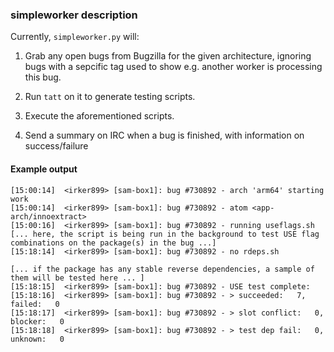 ### simpleworker description

Currently, `simpleworker.py` will:

1. Grab any open bugs from Bugzilla for the given architecture, ignoring bugs with a sepcific tag used
to show e.g. another worker is processing this bug.

2. Run `tatt` on it to generate testing scripts.

3. Execute the aforementioned scripts.

4. Send a summary on IRC when a bug is finished, with information on success/failure

#### Example output

~~~
[15:00:14]  <irker899> [sam-box1]: bug #730892 - arch 'arm64' starting work
[15:00:14]  <irker899> [sam-box1]: bug #730892 - atom <app-arch/innoextract>
[15:00:16]  <irker899> [sam-box1]: bug #730892 - running useflags.sh
[... here, the script is being run in the background to test USE flag combinations on the package(s) in the bug ...]
[15:18:14]  <irker899> [sam-box1]: bug #730892 - no rdeps.sh

[... if the package has any stable reverse dependencies, a sample of them will be tested here ... ]
[15:18:15]  <irker899> [sam-box1]: bug #730892 - USE test complete:
[15:18:16]  <irker899> [sam-box1]: bug #730892 - > succeeded:   7, failed:   0
[15:18:17]  <irker899> [sam-box1]: bug #730892 - > slot conflict:   0, blocker:   0
[15:18:18]  <irker899> [sam-box1]: bug #730892 - > test dep fail:   0, unknown:   0
~~~

